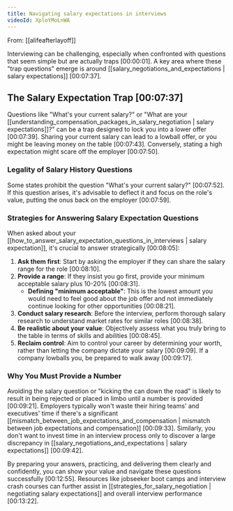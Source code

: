 ```yaml
---
title: Navigating salary expectations in interviews
videoId: XploYMoLnWA
---
```


From: [[alifeafterlayoff]] <br/> 

Interviewing can be challenging, especially when confronted with questions that seem simple but are actually traps <a class="yt-timestamp" data-t="00:00:01">[00:00:01]</a>. A key area where these "trap questions" emerge is around [[salary_negotiations_and_expectations | salary expectations]] <a class="yt-timestamp" data-t="00:07:37">[00:07:37]</a>.

## The Salary Expectation Trap <a class="yt-timestamp" data-t="00:07:37">[00:07:37]</a>

Questions like "What's your current salary?" or "What are your [[understanding_compensation_packages_in_salary_negotiation | salary expectations]]?" can be a trap designed to lock you into a lower offer <a class="yt-timestamp" data-t="00:07:39">[00:07:39]</a>.
Sharing your current salary can lead to a lowball offer, or you might be leaving money on the table <a class="yt-timestamp" data-t="00:07:43">[00:07:43]</a>. Conversely, stating a high expectation might scare off the employer <a class="yt-timestamp" data-t="00:07:50">[00:07:50]</a>.

### Legality of Salary History Questions
Some states prohibit the question "What's your current salary?" <a class="yt-timestamp" data-t="00:07:52">[00:07:52]</a>. If this question arises, it's advisable to deflect it and focus on the role's value, putting the onus back on the employer <a class="yt-timestamp" data-t="00:07:59">[00:07:59]</a>.

### Strategies for Answering Salary Expectation Questions

When asked about your [[how_to_answer_salary_expectation_questions_in_interviews | salary expectation]], it's crucial to answer strategically <a class="yt-timestamp" data-t="00:08:05">[00:08:05]</a>:

1.  **Ask them first**: Start by asking the employer if they can share the salary range for the role <a class="yt-timestamp" data-t="00:08:10">[00:08:10]</a>.
2.  **Provide a range**: If they insist you go first, provide your minimum acceptable salary plus 10-20% <a class="yt-timestamp" data-t="00:08:31">[00:08:31]</a>.
    *   **Defining "minimum acceptable"**: This is the lowest amount you would need to feel good about the job offer and not immediately continue looking for other opportunities <a class="yt-timestamp" data-t="00:08:21">[00:08:21]</a>.
3.  **Conduct salary research**: Before the interview, perform thorough salary research to understand market rates for similar roles <a class="yt-timestamp" data-t="00:08:38">[00:08:38]</a>.
4.  **Be realistic about your value**: Objectively assess what you truly bring to the table in terms of skills and abilities <a class="yt-timestamp" data-t="00:08:45">[00:08:45]</a>.
5.  **Reclaim control**: Aim to control your career by determining your worth, rather than letting the company dictate your salary <a class="yt-timestamp" data-t="00:09:09">[00:09:09]</a>. If a company lowballs you, be prepared to walk away <a class="yt-timestamp" data-t="00:09:17">[00:09:17]</a>.

### Why You Must Provide a Number

Avoiding the salary question or "kicking the can down the road" is likely to result in being rejected or placed in limbo until a number is provided <a class="yt-timestamp" data-t="00:09:21">[00:09:21]</a>. Employers typically won't waste their hiring teams' and executives' time if there's a significant [[mismatch_between_job_expectations_and_compensation | mismatch between job expectations and compensation]] <a class="yt-timestamp" data-t="00:09:33">[00:09:33]</a>. Similarly, you don't want to invest time in an interview process only to discover a large discrepancy in [[salary_negotiations_and_expectations | salary expectations]] <a class="yt-timestamp" data-t="00:09:42">[00:09:42]</a>.

By preparing your answers, practicing, and delivering them clearly and confidently, you can show your value and navigate these questions successfully <a class="yt-timestamp" data-t="00:12:55">[00:12:55]</a>. Resources like jobseeker boot camps and interview crash courses can further assist in [[strategies_for_salary_negotiation | negotiating salary expectations]] and overall interview performance <a class="yt-timestamp" data-t="00:13:22">[00:13:22]</a>.